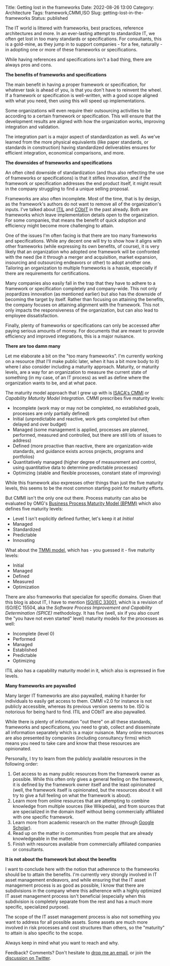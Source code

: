 Title: Getting lost in the frameworks
Date: 2022-08-26 13:00
Category: Architecture
Tags: framework,CMMI,ISO
Slug: getting-lost-in-the-frameworks
Status: published

The IT world is littered with frameworks, best practices, reference
architectures and more. In an ever-lasting attempt to standardize IT,
we often get lost in too many standards or specifications. For consultants,
this is a gold-mine, as they jump in to support companies - for a fee, 
naturally - in adopting one or more of these frameworks or specifications.

While having references and specifications isn't a bad thing, there are
always pros and cons.

<!-- PELICAN_END_SUMMARY -->

**The benefits of frameworks and specifications**

The main benefit in having a proper framework or specification, for whatever
task is ahead of you, is that you don't have to reinvent the wheel. If a
framework or specification is well-written, with a good scope aligned with
what you need, then using this will speed up implementations.

Some organizations will even require their outsourcing activities to be
according to a certain framework or specification. This will ensure that the
development results are aligned with how the organization works, improving
integration and validation.

The integration part is a major aspect of standardization as well. As we've
learned from the more physical equivalents (like paper standards, or standards
in construction) having standardized deliverables ensures for efficient
integration, economical comparisons, and more.

**The downsides of frameworks and specifications**

An often cited downside of standardization (and thus also reflecting the use
of frameworks or specifications) is that it stifles innovation, and if the
framework or specification addresses the end product itself, it might result
in the company struggling to find a unique selling proposal.

Frameworks are also often incomplete. Most of the time, that is by design, as
the framework's authors do not want to remove all of the organization's
inputs. I've talked about [ITIL](https://en.wikipedia.org/wiki/ITIL) and 
[CObIT](https://www.isaca.org/resources/cobit) in the past already. Both
are frameworks which leave implementation details open to the organization.
For some companies, that means the benefit of quick adoption and efficiency
might become more challenging to attain.

One of the issues I'm often facing is that there are too many frameworks and
specifications. While any decent one will try to show how it aligns with
other frameworks (while expressing its own benefits, of course), it is very
likely that an organization who adopted one framework will be confronted with
the need (be it through a merger and acquisition, market expansion, insourcing
and outsourcing endeavors or other) to adopt another one. Tailoring an
organization to multiple frameworks is a hassle, especially if there are
requirements for certifications.

Many companies also easily fall in the trap that they have to adhere to
a framework or specification completely and company-wide. This not only
jeopardizes innovation (as mentioned earlier) but also has the downside of
becoming the target by itself. Rather than focusing on attaining the benefits,
the company focuses on attaining alignment with the framework. This not only
impacts the responsiveness of the organization, but can also lead to employee
dissatisfaction.

Finally, plenty of frameworks or specifications can only be accessed after
paying serious amounts of money. For documents that are meant to provide
efficiency and improved integrations, this is a major nuisance.

**There are too damn many**

Let me elaborate a bit on the "too many frameworks". I'm currently working
on a resource (that I'll make public later, when it has a bit more body to it)
where I also consider including a maturity approach. Maturity, or maturity
levels, are a way for an organization to measure the current state of something
(in my case, of an IT process) as well as define where the organization wants
to be, and at what pace.

The maturity model approach that I grew up with is [ISACA's
CMMI](https://cmmiinstitute.com/) or *Capability Maturity Model Integration*.
CMMI prescribes five maturity levels:

- Incomplete (work may or may not be completed, no established goals, processes
  are only partially defined)
- Initial (unpredictable and reactive, work gets completed but often delayed
  and over budget)
- Managed (some management is applied, processes are planned, performed,
  measured and controlled, but there are still lots of issues to address)
- Defined (more proactive than reactive, there are organization-wide standards,
  and guidance exists across projects, programs and portfolios)
- Quantitatively managed (higher degree of measurement and control,
  using quantitative data to determine predictable processes)
- Optimizing (stable and flexible processes, constant state of improving)

While this framework also expresses other things than just the five maturity
levels, this seems to be the most common starting point for maturity
efforts.

But CMMI isn't the only one out there. Process maturity can also be evaluated
by OMG's [Business Process Maturity Model
(BPMM)](https://www.omg.org/spec/BPMM/1.0/About-BPMM/) which also defines
five maturity levels:

- Level 1 isn't explicitly defined further, let's keep it at *Initial*
- Managed
- Standardized
- Predictable
- Innovating

What about the [TMMi model](https://www.tmmi.org/tmmi-model/), which has - 
you guessed it - five maturity levels:

- Initial
- Managed
- Defined
- Measured
- Optimization

There are also frameworks that specialize for specific domains. Given that
this blog is about IT, I have to mention [ISO/IEC
33001](https://en.wikipedia.org/wiki/ISO/IEC_33001), which is a revision of
ISO/IEC 15504, aka the *Software Process Improvement and Capability
 Determination (SPICE)* methodology. It has five (well, six if you also
count the "you have not even started" level) maturity models for the
processes as well:

- Incomplete (level 0)
- Performed
- Managed
- Established
- Predictable
- Optimizing

ITIL also has a capability maturity model in it, which also is expressed in
five levels.

**Many frameworks are paywalled**

Many larger IT frameworks are also paywalled, making it harder for individuals
to easily get access to them. CMMI v2.0 for instance is not publicly accessible,
whereas its previous version seems to be. ISO is notorious for being hard to
find. ITIL and CObIT are also paywalled.

While there is plenty of information "out there" on all these standards, 
frameworks and specifications, you need to grab, collect and disseminate all
information separately which is a major nuisance. Many online resources are
also presented by companies (including consultancy firms) which means you
need to take care and know that these resources are opinionated.

Personally, I try to learn from the publicly available resources in the
following order:

1. Get access to as many public resources from the framework owner as possible.
   While this often only gives a general feeling on the framework, it is defined
   by the framework owner itself and the least opinionated (well, the framework
   itself is opinionated, but the resources about it will try to give a full
   feeling on what the framework is about).
2. Learn more from online resources that are attempting to combine knowledge
   from multiple sources (like Wikipedia), and from sources that are specialized
   in the domain itself without being commercially affiliated with one specific
   framework.
3. Learn more from academic research on the matter (through [Google
   Scholar](https://scholar.google.com)).
4. Read up on the matter in communities from people that are already
   knowledgeable in the matter.
5. Finish with resources available from commercially affiliated companies or
   consultants.

**It is not about the framework but about the benefits**

I want to conclude here with the notion that adherence to the frameworks
should be to attain the benefits. I'm currently very strongly involved in
IT asset management endeavors, and while ensuring that the IT asset management
process is as good as possible, I know that there are subdivisions in the 
company where this adherence with a highly optimized IT asset management
process isn't beneficial (especially when this subdivision is completely
separate from the rest and has a much more specific, specialized purpose).

The scope of the IT asset management process is also not something you want
to address for all possible assets. Some assets are much more involved in risk
processes and cost structures than others, so the "maturity" to attain is
also specific to the scope.

Always keep in mind what you want to reach and why. 

Feedback? Comments? Don't hesitate to [drop me an
email](mailto:sven.vermeulen@siphos.be), or join the [discussion on
Twitter](https://twitter.com/infrainsight/status/1563143657586585603).

